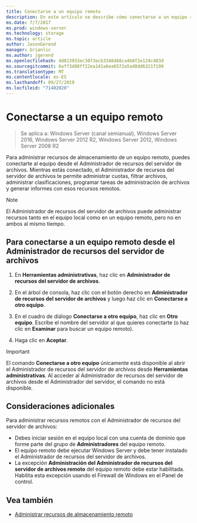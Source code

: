 ```yaml
---
title: Conectarse a un equipo remoto
description: En este artículo se describe cómo conectarse a un equipo remoto para administrar recursos de almacenamiento desde el Administrador de recursos del servidor de archivos
ms.date: 7/7/2017
ms.prod: windows-server
ms.technology: storage
ms.topic: article
author: JasonGerend
manager: brianlic
ms.author: jgerend
ms.openlocfilehash: 4d813933ec3073ecb3348468ca4b8f2e124c403d
ms.sourcegitcommit: 6aff3d88ff22ea141a6ea6572a5ad8dd6321f199
ms.translationtype: MT
ms.contentlocale: es-ES
ms.lasthandoff: 09/27/2019
ms.locfileid: "71402020"
---
```

# <a name="connect-to-a-remote-computer"></a>Conectarse a un equipo remoto 

> Se aplica a: Windows Server (canal semianual), Windows Server 2016, Windows Server 2012 R2, Windows Server 2012, Windows Server 2008 R2

Para administrar recursos de almacenamiento de un equipo remoto, puedes conectarte al equipo desde el Administrador de recursos del servidor de archivos. Mientras estás conectado, el Administrador de recursos del servidor de archivos te permite administrar cuotas, filtrar archivos, administrar clasificaciones, programar tareas de administración de archivos y generar informes con esos recursos remotos.

> [!Note]
> El Administrador de recursos del servidor de archivos puede administrar recursos tanto en el equipo local como en un equipo remoto, pero no en ambos al mismo tiempo.

## <a name="to-connect-to-a-remote-computer-from-file-server-resource-manager"></a>Para conectarse a un equipo remoto desde el Administrador de recursos del servidor de archivos

1.  En **Herramientas administrativas**, haz clic en **Administrador de recursos del servidor de archivos**.

2.  En el árbol de consola, haz clic con el botón derecho en **Administrador de recursos del servidor de archivos** y luego haz clic en **Conectarse a otro equipo**.

3.  En el cuadro de diálogo **Conectarse a otro equipo**, haz clic en **Otro equipo**. Escribe el nombre del servidor al que quieres conectarte (o haz clic en **Examinar** para buscar un equipo remoto).

4.  Haga clic en **Aceptar**.

> [!Important]
> El comando **Conectarse a otro equipo** únicamente está disponible al abrir el Administrador de recursos del servidor de archivos desde **Herramientas administrativas**. Al acceder al Administrador de recursos del servidor de archivos desde el Administrador del servidor, el comando no está disponible.

## <a name="additional-considerations"></a>Consideraciones adicionales

Para administrar recursos remotos con el Administrador de recursos del servidor de archivos:

-   Debes iniciar sesión en el equipo local con una cuenta de dominio que forme parte del grupo de **Administradores** del equipo remoto.
-   El equipo remoto debe ejecutar Windows Server y debe tener instalado el Administrador de recursos del servidor de archivos.
-   La excepción **Administración del Administrador de recursos del servidor de archivos remoto** del equipo remoto debe estar habilitada. Habilita esta excepción usando el Firewall de Windows en el Panel de control.

## <a name="see-also"></a>Vea también

-   [Administrar recursos de almacenamiento remoto](managing-remote-storage-resources.md)